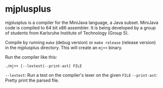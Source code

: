 mjplusplus
==========

mjplusplus is a compiler for the MiniJava language, a Java subset. MiniJava code is compiled to 64 bit x86 assembler. It is being developed by a group of students from Karlsruhe Institute of Technology (Group 5).

Compile by running `make` (debug version) or `make release` (release version) in the mjplusplus directory. This will create an `mj++` binary.

Run the compiler like this:

`./mj++ [--lextest|--print-ast] FILE`

`--lextest`: Run a test on the compiler's lexer on the given `FILE`
`--print-ast`: Pretty print the parsed file.
